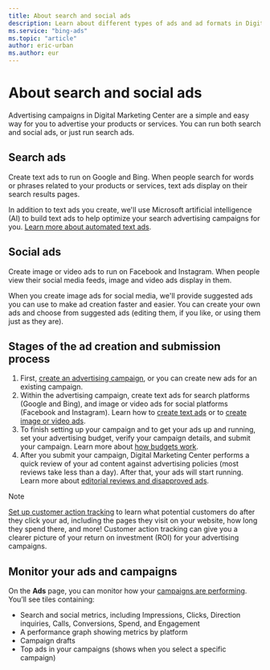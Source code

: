 ```yaml
---
title: About search and social ads
description: Learn about different types of ads and ad formats in Digital Marketing Center.
ms.service: "bing-ads"
ms.topic: "article"
author: eric-urban
ms.author: eur
---
```


# About search and social ads

Advertising campaigns in Digital Marketing Center are a simple and easy way for you to advertise your products or services. You can run both search and social ads, or just run search ads.

## Search ads

Create text ads to run on Google and Bing. When people search for words or phrases related to your products or services, text ads display on their search results pages.

In addition to text ads you create, we'll use Microsoft artificial intelligence (AI) to build text ads to help optimize your search advertising campaigns for you. [Learn more about automated text ads](./hlp_DMC_CONC_AboutAutomatedAds.md).

## Social ads

Create image or video ads to run on Facebook and Instagram. When people view their social media feeds, image and video ads display in them.

When you create image ads for social media, we'll provide suggested ads you can use to make ad creation faster and easier. You can create your own ads and choose from suggested ads (editing them, if you like, or using them just as they are).

## Stages of the ad creation and submission process

1. First, [create an advertising campaign](./hlp_DMC_PROC_CampaignCreation.md), or you can create new ads for an existing campaign.
1. Within the advertising campaign, create text ads for search platforms (Google and Bing), and image or video ads for social platforms (Facebook and Instagram). Learn how to [create text ads](./hlp_DMC_PROC_CreateTextAds.md) or to [create image or video ads](./hlp_DMC_PROC_CreateImageVideoAds.md).
1. To finish setting up your campaign and to get your ads up and running, set your advertising budget, verify your campaign details, and submit your campaign. Learn more about [how budgets work](./hlp_DMC_CONC_Budgets.md).
1. After you submit your campaign, Digital Marketing Center performs a quick review of your ad content against advertising policies (most reviews take less than a day). After that, your ads will start running. Learn more about [editorial reviews and disapproved ads](./hlp_DMC_CONC_UnderstandDisapprovedAds.md).

> [!NOTE]
> [Set up customer action tracking](./hlp_DMC_CONC_CAT_Intro.md) to learn what potential customers do after they click your ad, including the pages they visit on your website, how long they spend there, and more! Customer action tracking can give you a clearer picture of your return on investment (ROI) for your advertising campaigns.

## Monitor your ads and campaigns

On the **Ads** page, you can monitor how your [campaigns are performing](./hlp_DMC_CONC_CampaignPerformance.md). You’ll see tiles containing:
- Search and social metrics, including Impressions, Clicks, Direction inquiries, Calls, Conversions, Spend, and Engagement
- A performance graph showing metrics by platform
- Campaign drafts
- Top ads in your campaigns (shows when you select a specific campaign)


